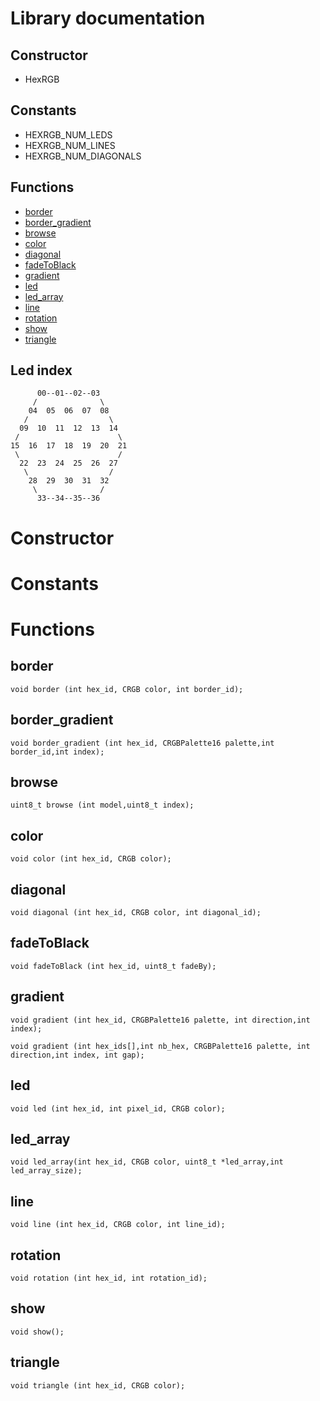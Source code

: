 # Library documentation

## Constructor

- HexRGB

## Constants

- HEXRGB_NUM_LEDS
- HEXRGB_NUM_LINES
- HEXRGB_NUM_DIAGONALS

## Functions

- [border](#border)
- [border_gradient](#bordergradient)
- [browse](#browse)
- [color](#color)
- [diagonal](#diagonal)
- [fadeToBlack](#fadetoblack)
- [gradient](#gradient)
- [led](#led)
- [led_array](#ledarray)
- [line](#line)
- [rotation](#rotation)
- [show](#show)
- [triangle](#triangle)

## Led index
```
      00--01--02--03
     /              \  
    04  05  06  07  08 
   /                  \
  09  10  11  12  13  14
 /                      \   
15  16  17  18  19  20  21
 \                      /
  22  23  24  25  26  27
   \                  /
    28  29  30  31  32
     \              /
      33--34--35--36
```

# Constructor

# Constants

# Functions

<a name="border"></a>
## border
```
void border (int hex_id, CRGB color, int border_id);
```

<a name="bordergradient"></a>
## border_gradient
```
void border_gradient (int hex_id, CRGBPalette16 palette,int border_id,int index);
```

<a name="browse"></a>
## browse
```
uint8_t browse (int model,uint8_t index);
```

<a name="color"></a>
## color
```
void color (int hex_id, CRGB color);
```

<a name="diagonal"></a>
## diagonal
```
void diagonal (int hex_id, CRGB color, int diagonal_id);
```

<a name="fadetoblack"></a>
## fadeToBlack
```
void fadeToBlack (int hex_id, uint8_t fadeBy);
```

<a name="gradient"></a>
## gradient
```
void gradient (int hex_id, CRGBPalette16 palette, int direction,int index);
```

```
void gradient (int hex_ids[],int nb_hex, CRGBPalette16 palette, int direction,int index, int gap);
```

<a name="led"></a>
## led
```
void led (int hex_id, int pixel_id, CRGB color);
```

<a name="ledarray"></a>
## led_array
```
void led_array(int hex_id, CRGB color, uint8_t *led_array,int led_array_size);
```

<a name="line"></a>
## line
```
void line (int hex_id, CRGB color, int line_id);    
```

<a name="rotation"></a>
## rotation
```
void rotation (int hex_id, int rotation_id);    
```

<a name="show"></a>
## show
```
void show();    
```

<a name="triangle"></a>
## triangle
```
void triangle (int hex_id, CRGB color); 
```

